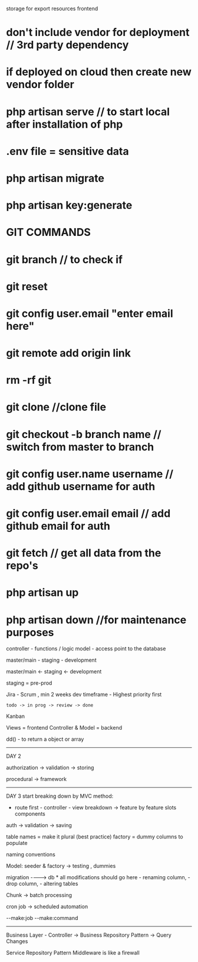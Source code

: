 storage for export
resources frontend

# don't include vendor for deployment // 3rd party dependency

# if deployed on cloud then create new vendor folder

# php artisan serve // to start local after installation of php

# .env file = sensitive data

# php artisan migrate

# php artisan key:generate

# GIT COMMANDS

# git branch // to check if

# git reset

# git config user.email "enter email here"

# git remote add origin link

# rm -rf git

# git clone //clone file

# git checkout -b branch name // switch from master to branch

# git config user.name username // add github username for auth

# git config user.email email // add github email for auth

# git fetch // get all data from the repo's

# php artisan up

# php artisan down //for maintenance purposes

controller - functions / logic
model - access point to the database

master/main - staging - development

master/main <- staging <- development

staging = pre-prod

Jira - Scrum , min 2 weeks dev timeframe - Highest priority first

    todo -> in prog -> review -> done

Kanban

Views = frontend
Controller & Model = backend

dd() - to return a object or array

---

DAY 2

authorization -> validation -> storing

procedural -> framework

---

DAY 3
start breaking down by MVC method:

-   route first - controller - view
    breakdown -> feature by feature
    slots
    components

auth -> validation -> saving

table names = make it plural (best practice)
factory = dummy columns to populate

naming conventions

Model:
seeder & factory -> testing , dummies

migration ----> db \* all modifications should go here - renaming column, - drop column, - altering tables

Chunk -> batch processing

cron job -> scheduled automation

--make:job
--make:command

---

Business Layer - Controller -> Business
Repository Pattern -> Query Changes

Service Repository Pattern
Middleware is like a firewall
